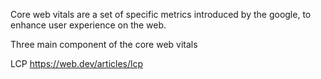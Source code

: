 Core web vitals are a set of specific metrics introduced by the google, to enhance user experience on the web.


Three main component of the core web vitals

LCP
https://web.dev/articles/lcp